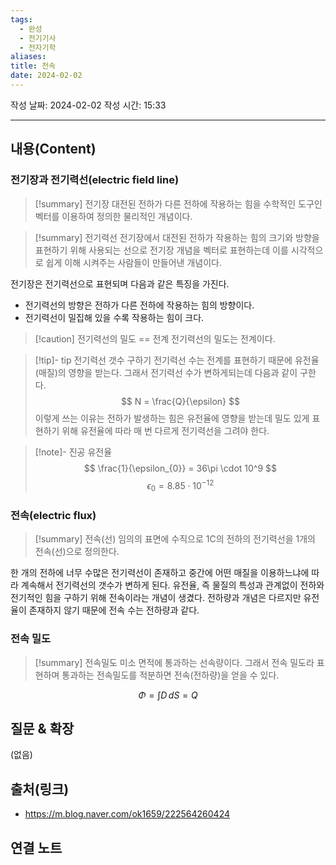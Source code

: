 ```yaml
---
tags:
  - 완성
  - 전기기사
  - 전자기학
aliases: 
title: 전속
date: 2024-02-02
---
```

작성 날짜: 2024-02-02
작성 시간: 15:33


----
## 내용(Content)
### 전기장과 전기력선(electric field line)
>[!summary] 전기장
>대전된 전하가 다른 전하에 작용하는 힘을 수학적인 도구인 벡터를 이용하여 정의한 물리적인 개념이다.
>

>[!summary] 전기력선
>전기장에서 대전된 전하가 작용하는 힘의 크기와 방향을 표현하기 위해 사용되는 선으로 전기장 개념을 벡터로 표현하는데 이를 시각적으로 쉽게 이해 시켜주는 사람들이 만들어낸 개념이다.

전기장은 전기력선으로 표현되며 다음과 같은 특징을 가진다.
- 전기력선의 방향은 전하가 다른 전하에 작용하는 힘의 방향이다.
- 전기력선이 밀집해 있을 수록 작용하는 힘이 크다.

>[!caution] 전기력선의 밀도 == 전계
>전기력선의 밀도는 전계이다.


>[!tip]- tip 전기력선 갯수 구하기
>전기력선 수는 전계를 표현하기 때문에 유전율(매질)의 영향을 받는다. 그래서 전기력선 수가 변하게되는데 다음과 같이 구한다.
>$$
> N = \frac{Q}{\epsilon}
>$$
>이렇게 쓰는 이유는 전하가 발생하는 힘은 유전율에 영향을 받는데 밀도 있게 표현하기 위해 유전율에 따라 매 번 다르게 전기력선을 그려야 한다.
>

>[!note]- 진공 유전율
>$$
>\frac{1}{\epsilon_{0}} = 36\pi \cdot 10^9 
>$$
>$$
>\epsilon_{0} = 8.85 \cdot 10^{-12}
>$$


### 전속(electric flux)

>[!summary] 전속(선)
>임의의 표면에 수직으로 1C의 전하의 전기력선을 1개의 전속(선)으로 정의한다. 

한 개의 전하에 너무 수많은 전기력선이 존재하고 중간에 어떤 매질을 이용하느냐에 따라 계속해서 전기력선의 갯수가 변하게 된다. 유전율, 즉 물질의 특성과 관계없이 전하와 전기적인 힘을 구하기 위해 전속이라는 개념이 생겼다. 전하량과 개념은 다르지만 유전율이 존재하지 않기 때문에 전속 수는 전하량과 같다.


### 전속 밀도

>[!summary] 전속밀도
> 미소 면적에 통과하는 선속량이다. 그래서 전속 밀도라 표현하며 통과하는 전속밀도를 적분하면 전속(전하량)을 얻을 수 있다. 


$$
\Phi = \int D \, dS = Q 
$$


## 질문 & 확장

(없음)

## 출처(링크)
- https://m.blog.naver.com/ok1659/222564260424

## 연결 노트










